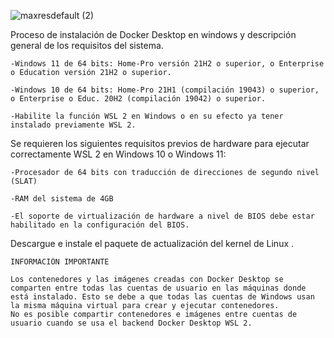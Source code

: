 ![maxresdefault (2)](https://user-images.githubusercontent.com/101933399/188052438-68d064c4-e39a-4ee3-a46a-e8ad41640808.jpg)

Proceso de instalación de Docker Desktop en windows y descripción general de los requisitos del sistema.

	-Windows 11 de 64 bits: Home-Pro versión 21H2 o superior, o Enterprise o Education versión 21H2 o superior. 

	-Windows 10 de 64 bits: Home-Pro 21H1 (compilación 19043) o superior, o Enterprise o Educ. 20H2 (compilación 19042) o superior. 

	-Habilite la función WSL 2 en Windows o en su efecto ya tener instalado previamente WSL 2.  

Se requieren los siguientes requisitos previos de hardware para ejecutar correctamente WSL 2 en Windows 10 o Windows 11:

	-Procesador de 64 bits con traducción de direcciones de segundo nivel (SLAT)
	
  	-RAM del sistema de 4GB
	
  	-El soporte de virtualización de hardware a nivel de BIOS debe estar habilitado en la configuración del BIOS.

Descargue e instale el paquete de actualización del kernel de Linux .

	INFORMACIÓN IMPORTANTE
	
	Los contenedores y las imágenes creadas con Docker Desktop se comparten entre todas las cuentas de usuario en las máquinas donde
	está instalado. Esto se debe a que todas las cuentas de Windows usan la misma máquina virtual para crear y ejecutar contenedores. 
	No es posible compartir contenedores e imágenes entre cuentas de usuario cuando se usa el backend Docker Desktop WSL 2.

 
